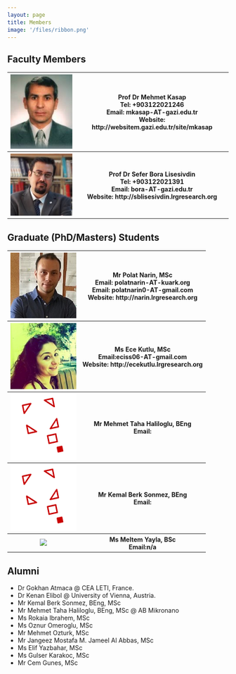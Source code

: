 ```yaml
---
layout: page
title: Members
image: '/files/ribbon.png'
---
```


## Faculty Members
<table>
<tr><th><img src="files/members/mkasap.jpg"></th><th>Prof Dr Mehmet Kasap<br>Tel: +903122021246<br>Email: mkasap-AT-gazi.edu.tr<br>Website: http://websitem.gazi.edu.tr/site/mkasap</th></tr>
<tr><th><img src="files/members/bora.jpg"></th><th>Prof Dr Sefer Bora Lisesivdin<br>Tel: +903122021391<br>Email: bora-AT-gazi.edu.tr<br>Website: http://sblisesivdin.lrgresearch.org</th></tr></table>

## Graduate (PhD/Masters) Students
<table>
<tr><th><img src="files/members/polat-1.jpg"></th><th>Mr Polat Narin, MSc<br>Email: polatnarin-AT-kuark.org<br>Email: polatnarin0-AT-gmail.com<br>Website: http://narin.lrgresearch.org</th></tr>
<tr><th><img src="files/members/ece.jpg"></th><th>Ms Ece Kutlu, MSc<br>Email:eciss06-AT-gmail.com<br>Website: http://ecekutlu.lrgresearch.org</th></tr>
<tr><th><img src="files/members/nopic.png"></th><th>Mr Mehmet Taha Haliloglu, BEng<br>Email:</th></tr>
<tr><th><img src="files/members/nopic.png"></th><th>Mr Kemal Berk Sonmez, BEng<br>Email:</th></tr>
<tr><th><img src="files/members/nopic.jpg"></th><th>Ms Meltem Yayla, BSc<br>Email:n/a</th></tr>
</table>


## Alumni

* Dr Gokhan Atmaca @ CEA LETI, France.
* Dr Kenan Elibol @ University of Vienna, Austria.
* Mr Kemal Berk Sonmez, BEng, MSc
* Mr Mehmet Taha Haliloglu, BEng, MSc @ AB Mikronano
* Ms Rokaia Ibrahem, MSc
* Ms Oznur Omeroglu, MSc
* Mr Mehmet Ozturk, MSc
* Mr Jangeez Mostafa M. Jameel Al Abbas, MSc
* Ms Elif Yazbahar, MSc
* Ms Gulser Karakoc, MSc
* Mr Cem Gunes, MSc
